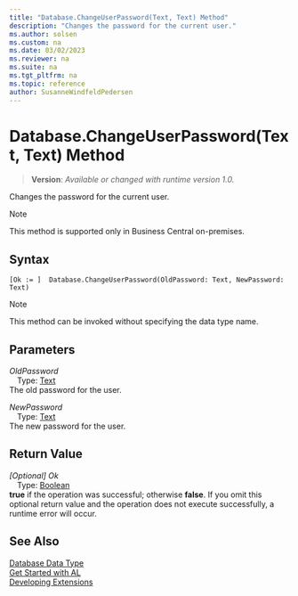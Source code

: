 ```yaml
---
title: "Database.ChangeUserPassword(Text, Text) Method"
description: "Changes the password for the current user."
ms.author: solsen
ms.custom: na
ms.date: 03/02/2023
ms.reviewer: na
ms.suite: na
ms.tgt_pltfrm: na
ms.topic: reference
author: SusanneWindfeldPedersen
---
```

[//]: # (START>DO_NOT_EDIT)
[//]: # (IMPORTANT:Do not edit any of the content between here and the END>DO_NOT_EDIT.)
[//]: # (Any modifications should be made in the .xml files in the ModernDev repo.)
# Database.ChangeUserPassword(Text, Text) Method
> **Version**: _Available or changed with runtime version 1.0._

Changes the password for the current user.

> [!NOTE]
> This method is supported only in Business Central on-premises.

## Syntax
```AL
[Ok := ]  Database.ChangeUserPassword(OldPassword: Text, NewPassword: Text)
```
> [!NOTE]
> This method can be invoked without specifying the data type name.
## Parameters
*OldPassword*  
&emsp;Type: [Text](../text/text-data-type.md)  
The old password for the user.  

*NewPassword*  
&emsp;Type: [Text](../text/text-data-type.md)  
The new password for the user.  


## Return Value
*[Optional] Ok*  
&emsp;Type: [Boolean](../boolean/boolean-data-type.md)  
**true** if the operation was successful; otherwise **false**.   If you omit this optional return value and the operation does not execute successfully, a runtime error will occur.  


[//]: # (IMPORTANT: END>DO_NOT_EDIT)
## See Also
[Database Data Type](database-data-type.md)  
[Get Started with AL](../../devenv-get-started.md)  
[Developing Extensions](../../devenv-dev-overview.md)